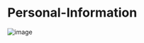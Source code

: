 # Personal-Information
![image](https://github.com/nmustafayev19620/Personal-Information/assets/167551087/340e5f0a-5258-4f59-a5d6-d7729ed43772)
